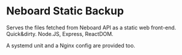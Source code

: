 # Neboard Static Backup

Serves the files fetched from Neboard API as a static web front-end. Quick&dirty. Node.JS, Express, ReactDOM.

A systemd unit and a Nginx config are provided too.
